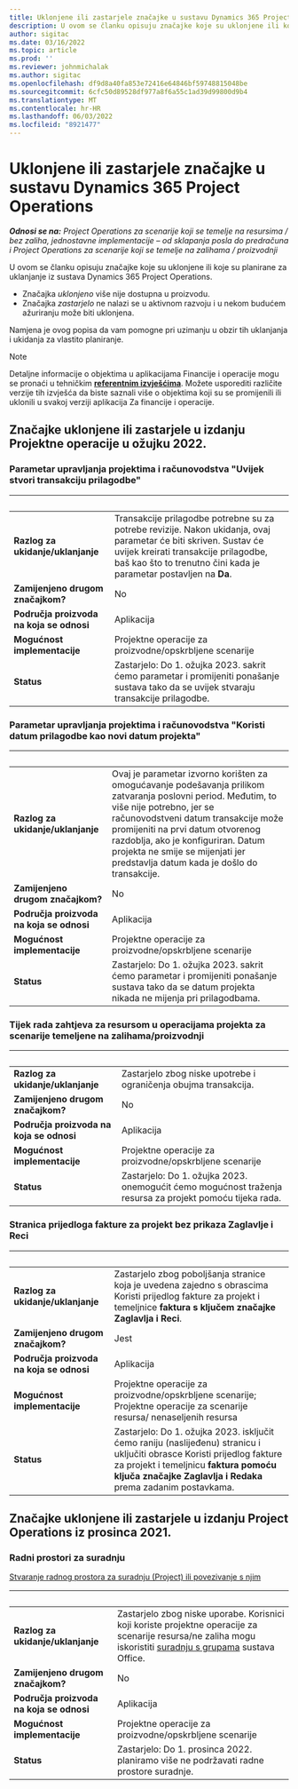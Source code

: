 ```yaml
---
title: Uklonjene ili zastarjele značajke u sustavu Dynamics 365 Project Operations
description: U ovom se članku opisuju značajke koje su uklonjene ili koje su planirane za uklanjanje iz sustava Dynamics 365 Project Operations.
author: sigitac
ms.date: 03/16/2022
ms.topic: article
ms.prod: ''
ms.reviewer: johnmichalak
ms.author: sigitac
ms.openlocfilehash: df9d8a40fa853e72416e64846bf59748815048be
ms.sourcegitcommit: 6cfc50d89528df977a8f6a55c1ad39d99800d9b4
ms.translationtype: MT
ms.contentlocale: hr-HR
ms.lasthandoff: 06/03/2022
ms.locfileid: "8921477"
---
```

# <a name="removed-or-deprecated-features-in-dynamics-365-project-operations"></a>Uklonjene ili zastarjele značajke u sustavu Dynamics 365 Project Operations

_**Odnosi se na:** Project Operations za scenarije koji se temelje na resursima / bez zaliha, jednostavne implementacije – od sklapanja posla do predračuna i Project Operations za scenarije koji se temelje na zalihama / proizvodnji_

U ovom se članku opisuju značajke koje su uklonjene ili koje su planirane za uklanjanje iz sustava Dynamics 365 Project Operations.

- Značajka *uklonjeno* više nije dostupna u proizvodu.
- Značajka *zastarjelo* ne nalazi se u aktivnom razvoju i u nekom budućem ažuriranju može biti uklonjena.

Namjena je ovog popisa da vam pomogne pri uzimanju u obzir tih uklanjanja i ukidanja za vlastito planiranje.

> [!NOTE]
> Detaljne informacije o objektima u aplikacijama Financije i operacije mogu se pronaći u tehničkim [**referentnim izvješćima**](/dynamics/s-e/global/axtechrefrep_61). Možete usporediti različite verzije tih izvješća da biste saznali više o objektima koji su se promijenili ili uklonili u svakoj verziji aplikacija Za financije i operacije.

## <a name="features-removed-or-deprecated-in-the-project-operations-march-2022-release"></a>Značajke uklonjene ili zastarjele u izdanju Projektne operacije u ožujku 2022.

### <a name="project-management-and-accounting-always-create-adjustment-transaction-parameter"></a>Parametar upravljanja projektima i računovodstva "Uvijek stvori transakciju prilagodbe"

| &nbsp; | &nbsp; |
|--------|--------|
| **Razlog za ukidanje/uklanjanje** | Transakcije prilagodbe potrebne su za potrebe revizije. Nakon ukidanja, ovaj parametar će biti skriven. Sustav će uvijek kreirati transakcije prilagodbe, baš kao što to trenutno čini kada je parametar postavljen na **Da**. |
| **Zamijenjeno drugom značajkom?** | No |
| **Područja proizvoda na koja se odnosi** | Aplikacija |
| **Mogućnost implementacije** | Projektne operacije za proizvodne/opskrbljene scenarije |
| **Status** | Zastarjelo: Do 1. ožujka 2023. sakrit ćemo parametar i promijeniti ponašanje sustava tako da se uvijek stvaraju transakcije prilagodbe. |

### <a name="project-management-and-accounting-use-adjustment-date-as-new-project-date-parameter"></a>Parametar upravljanja projektima i računovodstva "Koristi datum prilagodbe kao novi datum projekta"

| &nbsp; | &nbsp; |
|--------|--------|
| **Razlog za ukidanje/uklanjanje** | Ovaj je parametar izvorno korišten za omogućavanje podešavanja prilikom zatvaranja poslovni period. Međutim, to više nije potrebno, jer se računovodstveni datum transakcije može promijeniti na prvi datum otvorenog razdoblja, ako je konfiguriran. Datum projekta ne smije se mijenjati jer predstavlja datum kada je došlo do transakcije. |
| **Zamijenjeno drugom značajkom?** | No |
| **Područja proizvoda na koja se odnosi** | Aplikacija |
| **Mogućnost implementacije** | Projektne operacije za proizvodne/opskrbljene scenarije |
| **Status** | Zastarjelo: Do 1. ožujka 2023. sakrit ćemo parametar i promijeniti ponašanje sustava tako da se datum projekta nikada ne mijenja pri prilagodbama. |

### <a name="resource-request-workflow-in-project-operations-for-stockedproduction-based-scenarios"></a>Tijek rada zahtjeva za resursom u operacijama projekta za scenarije temeljene na zalihama/proizvodnji

| &nbsp; | &nbsp; |
|--------|--------|
| **Razlog za ukidanje/uklanjanje** | Zastarjelo zbog niske upotrebe i ograničenja obujma transakcija. |
| **Zamijenjeno drugom značajkom?** | No |
| **Područja proizvoda na koja se odnosi** | Aplikacija |
| **Mogućnost implementacije** | Projektne operacije za proizvodne/opskrbljene scenarije |
| **Status** | Zastarjelo: Do 1. ožujka 2023. onemogućit ćemo mogućnost traženja resursa za projekt pomoću tijeka rada. |

### <a name="project-invoice-proposal-page-without-header-and-lines-views"></a>Stranica prijedloga fakture za projekt bez prikaza Zaglavlje i Reci

| &nbsp; | &nbsp; |
|--------|--------|
| **Razlog za ukidanje/uklanjanje** | Zastarjelo zbog poboljšanja stranice koja je uvedena zajedno s obrascima Koristi prijedlog fakture za projekt i temeljnice **faktura s ključem značajke Zaglavlja i Reci**. |
| **Zamijenjeno drugom značajkom?** | Jest |
| **Područja proizvoda na koja se odnosi** | Aplikacija |
| **Mogućnost implementacije** | Projektne operacije za proizvodne/opskrbljene scenarije; Projektne operacije za scenarije resursa/ nenaseljenih resursa |
| **Status** | Zastarjelo: Do 1. ožujka 2023. isključit ćemo raniju (naslijeđenu) stranicu i uključiti obrasce Koristi prijedlog fakture za projekt i temeljnicu **faktura pomoću ključa značajke Zaglavlja i Redaka** prema zadanim postavkama. |

## <a name="features-removed-or-deprecated-in-the-project-operations-december-2021-release"></a>Značajke uklonjene ili zastarjele u izdanju Project Operations iz prosinca 2021.

### <a name="collaboration-workspaces"></a>Radni prostori za suradnju

[Stvaranje radnog prostora za suradnju (Project) ili povezivanje s njim](/dynamicsax-2012/appuser-itpro/create-or-link-to-a-collaboration-workspace-project)

| &nbsp; | &nbsp; |
|--------|--------|
| **Razlog za ukidanje/uklanjanje** | Zastarjelo zbog niske uporabe. Korisnici koji koriste projektne operacije za scenarije resursa/ne zaliha mogu iskoristiti [suradnju s grupama](../project-management/collaboration-groups.md) sustava Office. |
| **Zamijenjeno drugom značajkom?** | No |
| **Područja proizvoda na koja se odnosi** | Aplikacija  |
| **Mogućnost implementacije** | Projektne operacije za proizvodne/opskrbljene scenarije |
| **Status** | Zastarjelo: Do 1. prosinca 2022. planiramo više ne podržavati radne prostore suradnje. |
